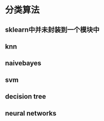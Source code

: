 # 分类算法

## sklearn中并未封装到一个模块中

## knn


## naivebayes


## svm

## decision tree


## neural networks


